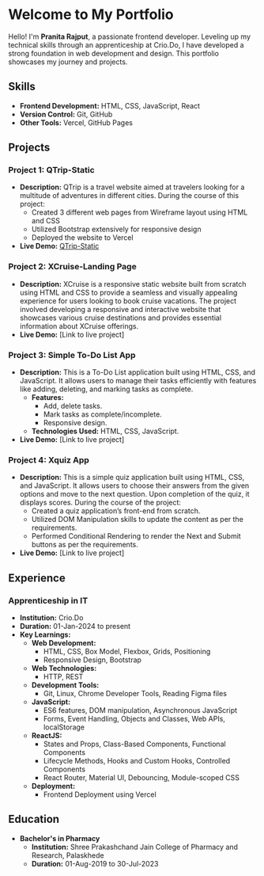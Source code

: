 # Welcome to My Portfolio

Hello! I'm **Pranita Rajput**, a passionate frontend developer. Leveling up my technical skills through an apprenticeship at Crio.Do, I have developed a strong foundation in web development and design. This portfolio showcases my journey and projects.

## Skills

- **Frontend Development:** HTML, CSS, JavaScript, React
- **Version Control:** Git, GitHub
- **Other Tools:** Vercel, GitHub Pages

## Projects

### Project 1: QTrip-Static
- **Description:** QTrip is a travel website aimed at travelers looking for a multitude of adventures in different cities. During the course of this project:
  - Created 3 different web pages from Wireframe layout using HTML and CSS
  - Utilized Bootstrap extensively for responsive design
  - Deployed the website to Vercel
- **Live Demo:** [QTrip-Static](https://qtrip-static-abdfvezzu-pranita-rajputs-projects.vercel.app)

### Project 2: XCruise-Landing Page
- **Description:** XCruise is a responsive static website built from scratch using HTML and CSS to provide a seamless and visually appealing experience for users looking to book cruise vacations. The project involved developing a responsive and interactive website that showcases various cruise destinations and provides essential information about XCruise offerings.
- **Live Demo:** [Link to live project]

### Project 3: Simple To-Do List App
- **Description:** This is a To-Do List application built using HTML, CSS, and JavaScript. It allows users to manage their tasks efficiently with features like adding, deleting, and marking tasks as complete.
  - **Features:**
    - Add, delete tasks.
    - Mark tasks as complete/incomplete.
    - Responsive design.
  - **Technologies Used:** HTML, CSS, JavaScript.
- **Live Demo:** [Link to live project]

### Project 4: Xquiz App
- **Description:** This is a simple quiz application built using HTML, CSS, and JavaScript. It allows users to choose their answers from the given options and move to the next question. Upon completion of the quiz, it displays scores. During the course of the project:
  - Created a quiz application’s front-end from scratch.
  - Utilized DOM Manipulation skills to update the content as per the requirements.
  - Performed Conditional Rendering to render the Next and Submit buttons as per the requirements.
- **Live Demo:** [Link to live project]

## Experience

### Apprenticeship in IT
- **Institution:** Crio.Do
- **Duration:** 01-Jan-2024 to present
- **Key Learnings:**
  - **Web Development:**
    - HTML, CSS, Box Model, Flexbox, Grids, Positioning
    - Responsive Design, Bootstrap
  - **Web Technologies:**
    - HTTP, REST
  - **Development Tools:**
    - Git, Linux, Chrome Developer Tools, Reading Figma files
  - **JavaScript:**
    - ES6 features, DOM manipulation, Asynchronous JavaScript
    - Forms, Event Handling, Objects and Classes, Web APIs, localStorage
  - **ReactJS:**
    - States and Props, Class-Based Components, Functional Components
    - Lifecycle Methods, Hooks and Custom Hooks, Controlled Components
    - React Router, Material UI, Debouncing, Module-scoped CSS
  - **Deployment:**
    - Frontend Deployment using Vercel

## Education

- **Bachelor's in Pharmacy**
  - **Institution:** Shree Prakashchand Jain College of Pharmacy and Research, Palaskhede
  - **Duration:** 01-Aug-2019 to 30-Jul-2023

